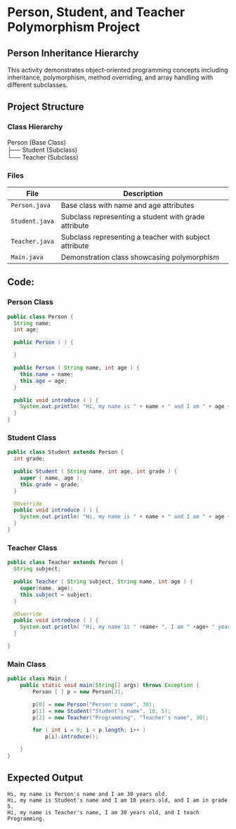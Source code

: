 # Person, Student, and Teacher Polymorphism Project

## Person Inheritance Hierarchy

This activity demonstrates object-oriented programming concepts including inheritance, polymorphism, method overriding, and array handling with different subclasses.

##  Project Structure

### Class Hierarchy

Person (Base Class)  
├── Student (Subclass)  
└── Teacher (Subclass)

### Files
| File | Description |
|------|-------------|
| `Person.java` | Base class with name and age attributes |
| `Student.java` | Subclass representing a student with grade attribute |
| `Teacher.java` | Subclass representing a teacher with subject attribute |
| `Main.java` | Demonstration class showcasing polymorphism |

## Code:

### Person Class
```java
public class Person {
  String name;
  int age;

  public Person ( ) {

  }

  public Person ( String name, int age ) {
    this.name = name;
    this.age = age;
  }

  public void introduce ( ) {
    System.out.println( "Hi, my name is " + name + " and I am " + age + " years old." );
  }
}
```
### Student Class
```java
public class Student extends Person {
  int grade;

  public Student ( String name, int age, int grade ) {
    super ( name, age );
    this.grade = grade;
  }

  @Override
  public void introduce ( ) {
    System.out.println( "Hi, my name is " + name + " and I am " + age + " years old, and I am in grade " + grade + "." );
  }
}
```
### Teacher Class
```java
public class Teacher extends Person {
  String subject;

  public Teacher ( String subject, String name, int age ) {
    super(name, age);
    this.subject = subject;
  }

  @Override
  public void introduce ( ) {
    System.out.println( "Hi, my name is " +name+ ", I am " +age+ " years old. and I teach " +subject+ "." );
  }

}
```
### Main Class
```java
public class Main {
    public static void main(String[] args) throws Exception {
        Person [ ] p = new Person[3];

        p[0] = new Person("Person's name", 30);
        p[1] = new Student("Student's name", 18, 5);
        p[2] = new Teacher("Programming", "Teacher's name", 30);

        for ( int i = 0; i < p.length; i++ )
            p[i].introduce();

    }
}
```

##  Expected Output

```text
Hi, my name is Person's name and I am 30 years old.
Hi, my name is Student's name and I am 18 years old, and I am in grade 5.
Hi, my name is Teacher's name, I am 30 years old, and I teach Programming.
```